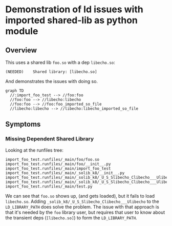 # Demonstration of ld issues with imported shared-lib as python module

## Overview

This uses a shared lib `foo.so` with a dep `libecho.so`:

    (NEEDED)    Shared library: [libecho.so]

And demonstrates the issues with doing so.

```mermaid
graph TD
  //:import_foo_test --> //foo:foo
  //foo:foo --> //libecho:libecho
  //foo:foo --> //foo:foo_imported_so_file
  //libecho:libecho --> //libecho:libecho_imported_so_file
```

## Symptoms

### Missing Dependent Shared Library

Looking at the runfiles tree:

    import_foo_test.runfiles/_main/foo/foo.so
    import_foo_test.runfiles/_main/foo/__init__.py
    import_foo_test.runfiles/_main/import_foo_test
    import_foo_test.runfiles/_main/_solib_k8/__init__.py
    import_foo_test.runfiles/_main/_solib_k8/_U_S_Slibecho_Clibecho___Ulibecho/__init__.py
    import_foo_test.runfiles/_main/_solib_k8/_U_S_Slibecho_Clibecho___Ulibecho/libecho.so
    import_foo_test.runfiles/_main/test.py

We can see that `foo.so` shows up, (and gets loaded), but it fails to load `libecho.so`. Adding
`_solib_k8/_U_S_Slibecho_Clibecho___Ulibecho` to the `LD_LIBRARY_PATH` does solve 
the problem. The issue with that approach is that it's needed by the `foo` library user, but requires
that user to know about the transient deps (`[libecho.so]`) to form the `LD_LIBRARY_PATH`.
